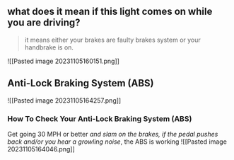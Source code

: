 
## what does it mean if this light comes on while you are driving?

> it means either your brakes are faulty brakes system or your handbrake is on.

![[Pasted image 20231105160151.png]]

## Anti-Lock Braking System (ABS)

![[Pasted image 20231105164257.png]]
### How To Check Your Anti-Lock Braking System (ABS)
Get going 30 MPH or better _and slam on the brakes, if the pedal pushes back and/or you hear a growling noise_, the ABS is working
![[Pasted image 20231105164046.png]]